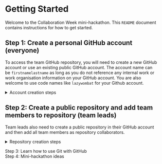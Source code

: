 # Getting Started    

Welcome to the Collaboration Week mini-hackathon. This `README` document contains instructions for how to get started.   

## Step 1: Create a personal GitHub account (everyone)  
To access the team GitHub repository, you will need to create a new GitHub account or use an existing public GitHub account. The account name can be `firstnamelastname` as long as you do not reference any internal work or work organisation information on your GitHub account. You are also welcome to use code names like `lazywombat` for your Github account.    

<details><summary>Account creation steps</summary>  
<p>   

1. Navigate to [https://github.com/](https://github.com/) and enter your **non-work** email address to sign up for a GitHub account.   

    <img src="./figures/github_webpage.png" width="400px">   

2. This takes you to the next prompt where you are asked to create a password and GitHub username. You can type `n` to avoid receiving GitHub announcements through email.   

    <img src="./figures/github_account_creation.png" width="400px">    

3. Verify your account through your nominated non-work email address.   

4. Sign up to a **free** GitHub account i.e. student account for use with 5 - 10 members. You can leave all other GitHub features unticked.   

5. Congratulations! You have now logged into your personal GitHub account. Send your username to your team lead. Your account will look relatively empty at first, like the example below.  

    <img src="./figures/github_account_view.png" width="400px">  

</p>  
</details>  


## Step 2: Create a public repository and add team members to repository (team leads)  
Team leads also need to create a public repository in their GitHub account and then add all team members as repository collaborators.  

<details><summary>Repository creation steps</summary>  
<p>  

1. Log into your GitHub account and navigate to [https://github.com/new](https://github.com/new) to create a new repository (you can also click `+` -> `New repository` to access this from the top right hand corner inside GitHub). A repository can be thought of as a contained space to store all the code, documentation and analytical outputs produced by your project.  

2. 

</p>
</details>

Step 3: Learn how to use Git with GitHub   
Step 4: Mini-hackathon ideas   
